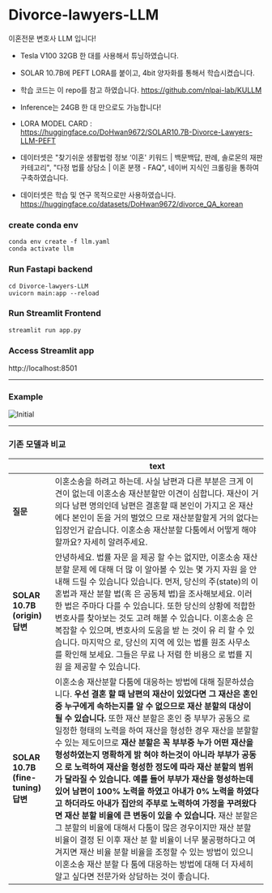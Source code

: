 # Divorce-lawyers-LLM
이혼전문 변호사 LLM 입니다!

- Tesla V100 32GB 한 대를 사용해서 튜닝하였습니다.
- SOLAR 10.7B에 PEFT LORA를 붙이고, 4bit 양자화를 통해서 학습시켰습니다. 
- 학습 코드는 이 repo를 참고 하였습니다. https://github.com/nlpai-lab/KULLM

- Inference는 24GB 한 대 만으로도 가능합니다!
- LORA MODEL CARD : https://huggingface.co/DoHwan9672/SOLAR10.7B-Divorce-Lawyers-LLM-PEFT

- 데이터셋은 "찾기쉬운 생활법령 정보 ‘이혼' 키워드 | 백문백답, 판례, 솔로몬의 재판 카테고리", "다정 법률 상담소 | 이혼 분쟁 - FAQ", 네이버 지식인 크롤링을 통하여 구축하였습니다. 
- 데이터셋은 학습 및 연구 목적으로만 사용하였습니다. https://huggingface.co/datasets/DoHwan9672/divorce_QA_korean

### create conda env

```
conda env create -f llm.yaml
conda activate llm
```

### Run Fastapi backend


```
cd Divorce-lawyers-LLM
uvicorn main:app --reload
```

### Run Streamlit Frontend

```
streamlit run app.py
```

### Access Streamlit app
http://localhost:8501 

---

### Example
![Initial](https://github.com/rlaehghks5/Divorce-lawyers-LLM/assets/121927513/8ed7f75f-c507-48c8-a6dc-45fb873ba90b.png)

---



### 기존 모델과 비교
|     | text      | 
| --------- | ------------ |
| **질문** | 이혼소송을 하려고 하는데. 사실 남편과 다른 부분은 크게 이견이 없는데 이혼소송 재산분할만 이견이 심합니다. 재산이 거의다 남편 명의인데 남편은 결혼할 때 본인이 가지고 온 재산에다 본인이 돈을 거의 벌었으 므로 재산분할할게 거의 없다는 입장인거 같습니다. 이혼소송 재산분할 다툼에서 어떻게 해야할까요? 자세히 알려주세요. |
| **SOLAR 10.7B (origin) 답변** | 안녕하세요. 법률 자문 을 제공 할 수는 없지만, 이혼소송 재산 분할 문제 에 대해 더 많 이 알아볼 수 있는 몇 가지 자원 을 안내해 드릴 수 있습니다 있습니다. 먼저, 당신의 주(state)의 이혼법과 재산 분할 법(혹 은 공동체 법)을 조사해보세요. 이러한 법은 주마다 다를 수 있습니다. 또한 당신의 상황에 적합한 변호사를 찾아보는 것도 고려 해볼 수 있습니다. 이혼소송 은 복잡할 수 있으며, 변호사의 도움을 받 는 것이 유 리 할 수 있습니다. 마지막으 로, 당신의 지역 에 있는 법률 원조 사무소 를 확인해 보세요. 그들은 무료 나 저렴 한 비용으 로 법률 지원 을 제공할 수 있습니다. |
| **SOLAR 10.7B (fine-tuning) 답변** | 이혼소송 재산분할 다툼에 대응하는 방법에 대해 질문하셨습니다. **우선 결혼 할 때 남편의 재산이 있었다면 그 재산은 혼인 중 누구에게 속하는지를 알 수 없으므로 재산 분할의 대상이 될 수 있습니다.** 또한 재산 분할은 혼인 중 부부가 공동으 로 일정한 형태의 노력을 하여 재산을 형성한 경우 재산을 분할할 수 있는 제도이므로 **재산 분할은 꼭 부부중 누가 어떤 재산을 형성하였는지 명확하게 밝 혀야 하는것이 아니라 부부가 공동으 로 노력하여 재산을 형성한 정도에 따라 재산 분할의 범위가 달라질 수 있습니다.** **예를 들어 부부가 재산을 형성하는데 있어 남편이 100% 노력을 하였고 아내가 0% 노력을 하였다고 하더라도 아내가 집안의 주부로 노력하여 가정을 꾸려왔다면 재산 분할 비율에 큰 변동이 있을 수 있습니다.** 재산 분할은 그 분할의 비율에 대해서 다툼이 많은 경우이지만 재산 분할 비율이 결정 된 이후 재산 분 할 비율이 너무 불공평하다고 여겨지면 재산 비율 분할 비율을 조정할 수 있는 방법이 있으니 이혼소송 재산 분할 다 툼에 대응하는 방법에 대해 더 자세히 알고 싶다면 전문가와 상담하는 것이 좋습니다. |


